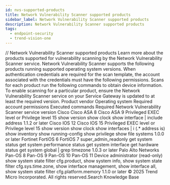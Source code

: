 ```yaml
---
id: nvs-supported-products
title: Network Vulnerability Scanner supported products
sidebar_label: Network Vulnerability Scanner supported products
description: Network Vulnerability Scanner supported products
tags:
  - endpoint-security
  - trend-vision-one
---
```


/*<![CDATA[*/ $('#title').html($('meta[name=map-description]').attr('content')); /*]]>*/ Network Vulnerability Scanner supported products Learn more about the products supported for vulnerability scanning by the Network Vulnerability Scanner service. Network Vulnerability Scanner supports the following products running supported operating system versions. When authentication credentials are required for the scan template, the account associated with the credentials must have the following permissions. Scans for each product run the following commands to obtain device information. To enable scanning for a particular product, ensure the Network Vulnerability Scanner service on your Service Gateway is updated to at least the required version. Product vendor Operating system Required account permissions Executed commands Required Network Vulnerability Scanner service version Cisco Cisco ASA 8 Cisco ASA 9 Privileged EXEC level or Privilege level 15 show version show clock show interface | include address 1.1.2 or later Cisco IOS 12 Cisco IOS 15 Privileged EXEC level or Privilege level 15 show version show clock show interfaces | i (.* address is) show inventory show running-config show privilege show file systems 1.0.0 or later Fortinet FortiOS 6 FortiOS 7 super_admin_readonly get system status get system performance status get system interface get hardware status get system global | grep timezone 1.0.3 or later Palo Alto Networks Pan-OS 8 Pan-OS 9 Pan-OS 10 Pan-OS 11 Device administrator (read-only) show system state filter cfg.product, show system info, show system state filter cfg.sys.time.zone, show interface management, show interface all, show system state filter cfg.platform.memory 1.1.0 or later © 2025 Trend Micro Incorporated. All rights reserved.Search Knowledge Base